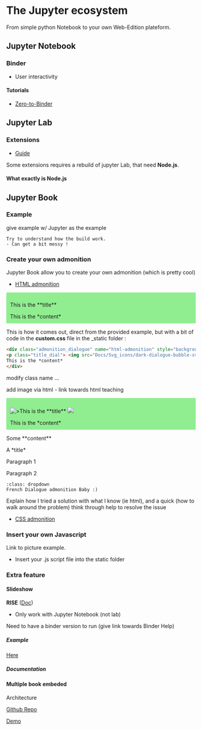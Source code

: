 # The Jupyter ecosystem

From simple python Notebook to your own Web-Edition plateform.

## Jupyter Notebook

### Binder

- User interactivity

#### Tutorials

- [Zero-to-Binder](https://the-turing-way.netlify.app/communication/binder/zero-to-binder.html)


## Jupyter Lab

### Extensions

- [Guide](https://jupyterlab.readthedocs.io/en/stable/user/extensions.html)

Some extensions requires a rebuild of jupyter Lab, that need **Node.js**.

#### What exactly is Node.js

## Jupyter Book

### Example

give example w/ Jupyter as the example


```{warning}
Try to understand how the build work. 
- Can get a bit messy !
```

### Create your own admonition

Jupyter Book allow you to create your own admonition (which is pretty cool)
- [HTML admonition](https://myst-parser.readthedocs.io/en/latest/syntax/optional.html#syntax-html-admonition)

<div class="admonition" name="html-admonition" style="background: lightgreen; padding: 10px">
<p class="title">This is the **title**</p>
This is the *content*
</div>

This is how it comes out, direct from the provided example, but with a bit of code in the **custom.css** file in the _static folder :

```html
<div class="admonition_dialogue" name="html-admonition" style="background: lightgreen; padding: 10px">
<p class="title_dial"> <img src="Docs/Svg_icons/dark-dialogue-bubble-svgrepo-com.svg" class="picto" alt=">">This is the **title** <img src="Docs/Svg_icons/Docs/Svg_icons/flag-for-flag-france-svgrepo-com.svg" class="picto"></p>
This is the *content*
</div>
```
modify class name ...

add image via html - link towards html teaching

<div class="admonition_dialogue" name="html-admonition" style="background: lightgreen; padding: 10px">
<p class="title_dial"> <img src="../../Docs/Svg_icons/dark-dialogue-bubble-svgrepo-com.svg" class="picto" alt=">">This is the **title** <img src="../../Docs/Svg_icons/Docs/Svg_icons/flag-for-flag-france-svgrepo-com.svg" class="picto"></p>
This is the *content*
</div>

<div class="admonition">
<p>Some **content**</p>
  <div class="admonition tip">
  <div class="title">A *title*</div>
  <p>Paragraph 1</p>
  <p>Paragraph 2</p>
  </div>
</div>

```{admonition} Dialogue ![flag alt >](../../Docs/Svg_icons/dark-dialogue-bubble-svgrepo-com.svg) - ![flag alt >](../../Docs/Svg_icons/flag-for-flag-france-svgrepo-com.svg)
:class: dropdown
French Dialogue admonition Baby :)
```

Explain how I tried a solution with what I know (ie html), and a quick (how to walk around the problem) think through help to resolve the issue 

- [CSS admonition](https://jupyterbook.org/en/stable/advanced/html.html?highlight=javascript#custom-css-or-javascript)

### Insert your own Javascript

Link to picture example.

- Insert your .js script file into the static folder













### Extra feature

#### Slideshow

**RISE** ([Doc](https://rise.readthedocs.io/en/stable/))

- Only work with Jupyter Notebook (not lab)

Need to have a binder version to run (give link towards Binder Help)

##### Example

[Here](https://predictablynoisy.com/jupyter-multi-book/rise.html)



##### Documentation



 #### Multiple book embeded 

 Architecture

 [Github Repo](https://github.com/choldgraf/jupyter-multi-book)

[Demo](https://predictablynoisy.com/jupyter-multi-book/index.html)
